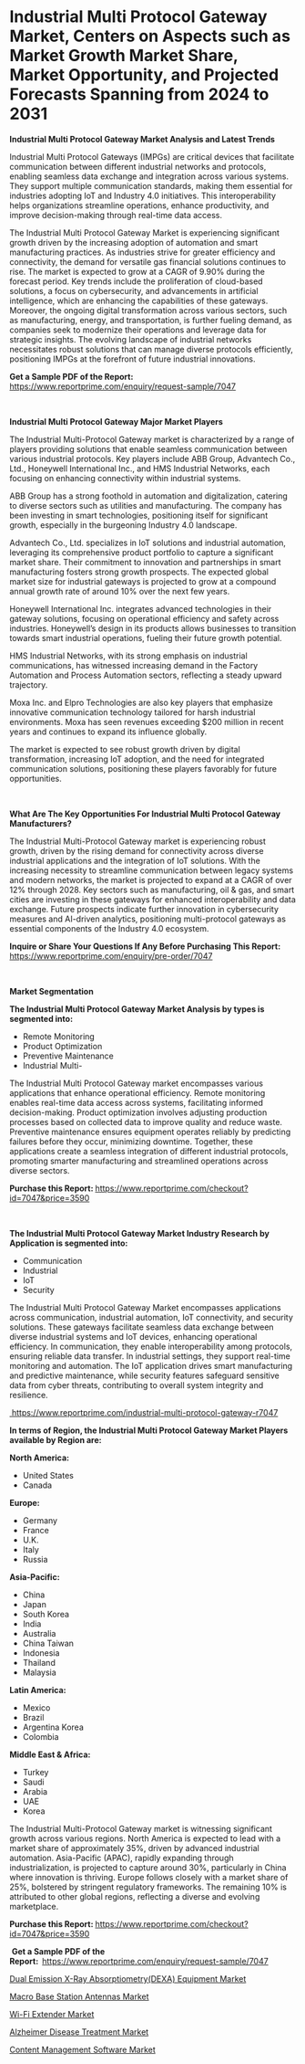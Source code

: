 <p><h1>Industrial Multi Protocol Gateway Market, Centers on Aspects such as Market Growth Market Share, Market Opportunity, and Projected Forecasts Spanning from 2024 to 2031</h1></p><p><strong>Industrial Multi Protocol Gateway Market Analysis and Latest Trends</strong></p>
<p><p>Industrial Multi Protocol Gateways (IMPGs) are critical devices that facilitate communication between different industrial networks and protocols, enabling seamless data exchange and integration across various systems. They support multiple communication standards, making them essential for industries adopting IoT and Industry 4.0 initiatives. This interoperability helps organizations streamline operations, enhance productivity, and improve decision-making through real-time data access.</p><p>The Industrial Multi Protocol Gateway Market is experiencing significant growth driven by the increasing adoption of automation and smart manufacturing practices. As industries strive for greater efficiency and connectivity, the demand for versatile gas financial solutions continues to rise. The market is expected to grow at a CAGR of 9.90% during the forecast period. Key trends include the proliferation of cloud-based solutions, a focus on cybersecurity, and advancements in artificial intelligence, which are enhancing the capabilities of these gateways. Moreover, the ongoing digital transformation across various sectors, such as manufacturing, energy, and transportation, is further fueling demand, as companies seek to modernize their operations and leverage data for strategic insights. The evolving landscape of industrial networks necessitates robust solutions that can manage diverse protocols efficiently, positioning IMPGs at the forefront of future industrial innovations.</p></p>
<p><strong>Get a Sample PDF of the Report:&nbsp;</strong> <a href="https://www.reportprime.com/enquiry/request-sample/7047">https://www.reportprime.com/enquiry/request-sample/7047</a></p>
<p>&nbsp;</p>
<p><strong>Industrial Multi Protocol Gateway Major Market Players</strong></p>
<p><p>The Industrial Multi-Protocol Gateway market is characterized by a range of players providing solutions that enable seamless communication between various industrial protocols. Key players include ABB Group, Advantech Co., Ltd., Honeywell International Inc., and HMS Industrial Networks, each focusing on enhancing connectivity within industrial systems.</p><p>ABB Group has a strong foothold in automation and digitalization, catering to diverse sectors such as utilities and manufacturing. The company has been investing in smart technologies, positioning itself for significant growth, especially in the burgeoning Industry 4.0 landscape.</p><p>Advantech Co., Ltd. specializes in IoT solutions and industrial automation, leveraging its comprehensive product portfolio to capture a significant market share. Their commitment to innovation and partnerships in smart manufacturing fosters strong growth prospects. The expected global market size for industrial gateways is projected to grow at a compound annual growth rate of around 10% over the next few years.</p><p>Honeywell International Inc. integrates advanced technologies in their gateway solutions, focusing on operational efficiency and safety across industries. Honeywell’s design in its products allows businesses to transition towards smart industrial operations, fueling their future growth potential.</p><p>HMS Industrial Networks, with its strong emphasis on industrial communications, has witnessed increasing demand in the Factory Automation and Process Automation sectors, reflecting a steady upward trajectory.</p><p>Moxa Inc. and Elpro Technologies are also key players that emphasize innovative communication technology tailored for harsh industrial environments. Moxa has seen revenues exceeding $200 million in recent years and continues to expand its influence globally.</p><p>The market is expected to see robust growth driven by digital transformation, increasing IoT adoption, and the need for integrated communication solutions, positioning these players favorably for future opportunities.</p></p>
<p>&nbsp;</p>
<p><strong>What Are The Key Opportunities For Industrial Multi Protocol Gateway Manufacturers?</strong></p>
<p><p>The Industrial Multi-Protocol Gateway market is experiencing robust growth, driven by the rising demand for connectivity across diverse industrial applications and the integration of IoT solutions. With the increasing necessity to streamline communication between legacy systems and modern networks, the market is projected to expand at a CAGR of over 12% through 2028. Key sectors such as manufacturing, oil & gas, and smart cities are investing in these gateways for enhanced interoperability and data exchange. Future prospects indicate further innovation in cybersecurity measures and AI-driven analytics, positioning multi-protocol gateways as essential components of the Industry 4.0 ecosystem.</p></p>
<p><strong>Inquire or Share Your Questions If Any Before Purchasing This Report:</strong> <a href="https://www.reportprime.com/enquiry/pre-order/7047">https://www.reportprime.com/enquiry/pre-order/7047</a></p>
<p>&nbsp;</p>
<p><strong>Market Segmentation</strong></p>
<p><strong>The Industrial Multi Protocol Gateway Market Analysis by types is segmented into:</strong></p>
<p><ul><li>Remote Monitoring</li><li>Product Optimization</li><li>Preventive Maintenance</li><li>Industrial Multi-</li></ul></p>
<p><p>The Industrial Multi Protocol Gateway market encompasses various applications that enhance operational efficiency. Remote monitoring enables real-time data access across systems, facilitating informed decision-making. Product optimization involves adjusting production processes based on collected data to improve quality and reduce waste. Preventive maintenance ensures equipment operates reliably by predicting failures before they occur, minimizing downtime. Together, these applications create a seamless integration of different industrial protocols, promoting smarter manufacturing and streamlined operations across diverse sectors.</p></p>
<p><strong>Purchase this Report:&nbsp;</strong><a href="https://www.reportprime.com/checkout?id=7047&price=3590">https://www.reportprime.com/checkout?id=7047&price=3590</a></p>
<p>&nbsp;</p>
<p><strong>The Industrial Multi Protocol Gateway Market Industry Research by Application is segmented into:</strong></p>
<p><ul><li>Communication</li><li>Industrial</li><li>IoT</li><li>Security</li></ul></p>
<p><p>The Industrial Multi Protocol Gateway Market encompasses applications across communication, industrial automation, IoT connectivity, and security solutions. These gateways facilitate seamless data exchange between diverse industrial systems and IoT devices, enhancing operational efficiency. In communication, they enable interoperability among protocols, ensuring reliable data transfer. In industrial settings, they support real-time monitoring and automation. The IoT application drives smart manufacturing and predictive maintenance, while security features safeguard sensitive data from cyber threats, contributing to overall system integrity and resilience.</p></p>
<p><a href="https://www.reportprime.com/industrial-multi-protocol-gateway-r7047">&nbsp;https://www.reportprime.com/industrial-multi-protocol-gateway-r7047</a></p>
<p><strong>In terms of Region, the Industrial Multi Protocol Gateway Market Players available by Region are:</strong></p>
<p>
    <p> <strong> North America: </strong>
        <ul>
            <li>United States</li>
            <li>Canada</li>
        </ul>
        </p> 
    <p> <strong> Europe: </strong>
        <ul>
            <li>Germany</li>
            <li>France</li>
            <li>U.K.</li>
            <li>Italy</li>
            <li>Russia</li>
        </ul>
        </p> 
    <p> <strong> Asia-Pacific: </strong>
        <ul>
            <li>China</li>
            <li>Japan</li>
            <li>South Korea</li>
            <li>India</li>
            <li>Australia</li>
            <li>China Taiwan</li>
            <li>Indonesia</li>
            <li>Thailand</li>
            <li>Malaysia</li>
        </ul>
        </p> 
    <p> <strong> Latin America: </strong>
        <ul>
            <li>Mexico</li>
            <li>Brazil</li>
            <li>Argentina Korea</li>
            <li>Colombia</li>
        </ul>
        </p> 
    <p> <strong> Middle East & Africa: </strong>
        <ul>
            <li>Turkey</li>
            <li>Saudi</li>
            <li>Arabia</li>
            <li>UAE</li>
            <li>Korea</li>
        </ul>
    </p>
    </p>
<p><p>The Industrial Multi-Protocol Gateway market is witnessing significant growth across various regions. North America is expected to lead with a market share of approximately 35%, driven by advanced industrial automation. Asia-Pacific (APAC), rapidly expanding through industrialization, is projected to capture around 30%, particularly in China where innovation is thriving. Europe follows closely with a market share of 25%, bolstered by stringent regulatory frameworks. The remaining 10% is attributed to other global regions, reflecting a diverse and evolving marketplace.</p></p>
<p><strong>Purchase this Report: </strong><a href="https://www.reportprime.com/checkout?id=7047&price=3590">https://www.reportprime.com/checkout?id=7047&price=3590</a></p>
<p>&nbsp;<strong>Get a Sample PDF of the Report:&nbsp;&nbsp;</strong><a href="https://www.reportprime.com/enquiry/request-sample/7047">https://www.reportprime.com/enquiry/request-sample/7047</a></p>
<p><strong></strong></p>
<p><p><a href="https://issuu.com/reportprime-2/docs/dual-emission-x-ray-absorptiometryd_95faf794dd3934">Dual Emission X-Ray Absorptiometry(DEXA) Equipment Market</a></p><p><a href="https://github.com/fdr6gh/Market-Research-Report-List-1/blob/main/macro-base-station-antennas-market.md">Macro Base Station Antennas Market</a></p><p><a href="https://issuu.com/reportprime-2/docs/wi-fi-extender-market-size-2030.ppt_728d8c7d5de5cc">Wi-Fi Extender Market</a></p><p><a href="https://www.linkedin.com/pulse/global-alzheimer-disease-treatment-industry-research-report-s0nwc?trackingId=yEVoRadDQ9upuIXSZY7OKg%3D%3D">Alzheimer Disease Treatment Market</a></p><p><a href="https://medium.com/@caseywiza1946/content-management-software-industry-sector-new-technologies-and-market-impact-forecasted-for-0a6da9c8fb8e">Content Management Software Market</a></p></p>